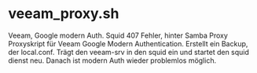 # veeam_proxy.sh
Veeam, Google modern Auth. Squid 407 Fehler, hinter Samba Proxy
Proxyskript für Veeam Google Modern Authentication.
Erstellt ein Backup, der local.conf. 
Trägt den veeam-srv in den squid ein und startet den squid dienst neu. 
Danach ist modern Auth wieder problemlos möglich.
